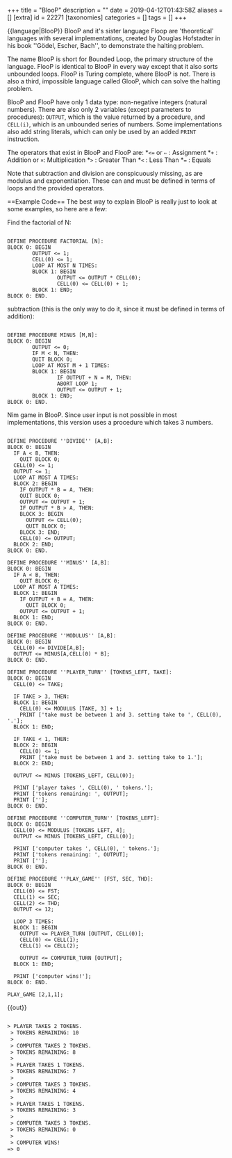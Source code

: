 +++
title = "BlooP"
description = ""
date = 2019-04-12T01:43:58Z
aliases = []
[extra]
id = 22271
[taxonomies]
categories = []
tags = []
+++

{{language|BlooP}}
BlooP and it's sister language Floop are 'theoretical' languages with several implementations, created by Douglas Hofstadter in his book   ''Gödel, Escher, Bach'', to demonstrate the halting problem.

The name BlooP is short for Bounded Loop, the primary structure of the language. FlooP is identical to BlooP in every way except that it also sorts unbounded loops. FlooP is Turing complete, where BlooP is not. There is also a third, impossible language called GlooP, which can solve the halting problem.

BlooP and FlooP have only 1 data type: non-negative integers (natural numbers). There are also only 2 variables (except parameters to procedures): <code>OUTPUT</code>, which is the value returned by a procedure, and <code>CELL(i)</code>, which is an unbounded series of numbers. Some implementations also add string literals, which can only be used by an added <code>PRINT</code> instruction.

The operators that exist in BlooP and FlooP are:
*<code><=</code> or <code>⇐</code> : Assignment
*<code>+</code> : Addition
*<code>*</code> or <code>×</code>: Multiplication
*<code>></code> : Greater Than
*<code><</code> : Less Than
*<code>=</code> : Equals

Note that subtraction and division are conspicuously missing, as are modulus and exponentiation. These can and must be defined in terms of loops and the provided operators.

==Example Code==
The best way to explain BlooP is really just to look at some examples, so here are a few:


Find the factorial of N:

```BlooP

DEFINE PROCEDURE FACTORIAL [N]:
BLOCK 0: BEGIN
        OUTPUT <= 1;
        CELL(0) <= 1;
        LOOP AT MOST N TIMES:
        BLOCK 1: BEGIN
                OUTPUT <= OUTPUT * CELL(0);
                CELL(0) <= CELL(0) + 1;
        BLOCK 1: END;
BLOCK 0: END.

```



subtraction (this is the only way to do it, since it must be defined in terms of addition):

```BlooP

DEFINE PROCEDURE MINUS [M,N]:
BLOCK 0: BEGIN
        OUTPUT <= 0;
        IF M < N, THEN:
        QUIT BLOCK 0;
        LOOP AT MOST M + 1 TIMES:
        BLOCK 1: BEGIN
                IF OUTPUT + N = M, THEN:
                ABORT LOOP 1;
                OUTPUT <= OUTPUT + 1;
        BLOCK 1: END;
BLOCK 0: END.

```



Nim game in BlooP.
Since user input is not possible in most implementations, this version uses a procedure which takes 3 numbers.

```BlooP

DEFINE PROCEDURE ''DIVIDE'' [A,B]:
BLOCK 0: BEGIN
  IF A < B, THEN:
    QUIT BLOCK 0;
  CELL(0) <= 1;
  OUTPUT <= 1;
  LOOP AT MOST A TIMES:
  BLOCK 2: BEGIN
    IF OUTPUT * B = A, THEN:
    QUIT BLOCK 0;
    OUTPUT <= OUTPUT + 1;
    IF OUTPUT * B > A, THEN:
    BLOCK 3: BEGIN
      OUTPUT <= CELL(0);
      QUIT BLOCK 0;
    BLOCK 3: END;
    CELL(0) <= OUTPUT;
  BLOCK 2: END;
BLOCK 0: END.

DEFINE PROCEDURE ''MINUS'' [A,B]:
BLOCK 0: BEGIN
  IF A < B, THEN:
    QUIT BLOCK 0;
  LOOP AT MOST A TIMES:
  BLOCK 1: BEGIN
    IF OUTPUT + B = A, THEN:
      QUIT BLOCK 0;
    OUTPUT <= OUTPUT + 1;
  BLOCK 1: END;
BLOCK 0: END.

DEFINE PROCEDURE ''MODULUS'' [A,B]:
BLOCK 0: BEGIN
  CELL(0) <= DIVIDE[A,B];
  OUTPUT <= MINUS[A,CELL(0) * B];
BLOCK 0: END.

DEFINE PROCEDURE ''PLAYER_TURN'' [TOKENS_LEFT, TAKE]:
BLOCK 0: BEGIN
  CELL(0) <= TAKE;

  IF TAKE > 3, THEN:
  BLOCK 1: BEGIN
    CELL(0) <= MODULUS [TAKE, 3] + 1;
    PRINT ['take must be between 1 and 3. setting take to ', CELL(0), '.'];
  BLOCK 1: END;

  IF TAKE < 1, THEN:
  BLOCK 2: BEGIN
    CELL(0) <= 1;
    PRINT ['take must be between 1 and 3. setting take to 1.'];
  BLOCK 2: END;

  OUTPUT <= MINUS [TOKENS_LEFT, CELL(0)];

  PRINT ['player takes ', CELL(0), ' tokens.'];
  PRINT ['tokens remaining: ', OUTPUT];
  PRINT [''];
BLOCK 0: END.

DEFINE PROCEDURE ''COMPUTER_TURN'' [TOKENS_LEFT]:
BLOCK 0: BEGIN
  CELL(0) <= MODULUS [TOKENS_LEFT, 4];
  OUTPUT <= MINUS [TOKENS_LEFT, CELL(0)];

  PRINT ['computer takes ', CELL(0), ' tokens.'];
  PRINT ['tokens remaining: ', OUTPUT];
  PRINT [''];
BLOCK 0: END.

DEFINE PROCEDURE ''PLAY_GAME'' [FST, SEC, THD]:
BLOCK 0: BEGIN
  CELL(0) <= FST;
  CELL(1) <= SEC;
  CELL(2) <= THD;
  OUTPUT <= 12;

  LOOP 3 TIMES:
  BLOCK 1: BEGIN
    OUTPUT <= PLAYER_TURN [OUTPUT, CELL(0)];
    CELL(0) <= CELL(1);
    CELL(1) <= CELL(2);

    OUTPUT <= COMPUTER_TURN [OUTPUT];
  BLOCK 1: END;

  PRINT ['computer wins!'];
BLOCK 0: END.

PLAY_GAME [2,1,1];

```


{{out}}

```txt

> PLAYER TAKES 2 TOKENS.
 > TOKENS REMAINING: 10
 >
 > COMPUTER TAKES 2 TOKENS.
 > TOKENS REMAINING: 8
 >
 > PLAYER TAKES 1 TOKENS.
 > TOKENS REMAINING: 7
 >
 > COMPUTER TAKES 3 TOKENS.
 > TOKENS REMAINING: 4
 >
 > PLAYER TAKES 1 TOKENS.
 > TOKENS REMAINING: 3
 >
 > COMPUTER TAKES 3 TOKENS.
 > TOKENS REMAINING: 0
 >
 > COMPUTER WINS!
=> 0

```

